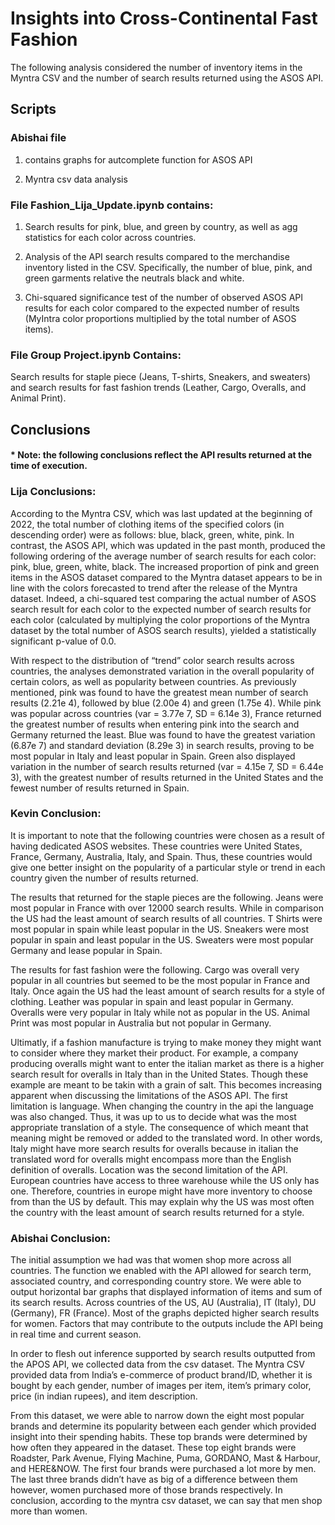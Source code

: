 # Insights into Cross-Continental Fast Fashion

The following analysis considered the number of inventory items in the Myntra CSV and the number of search results returned using the ASOS API.


## Scripts

### Abishai file
1. contains graphs for autcomplete function for ASOS API

2. Myntra csv data analysis


### File Fashion_Lija_Update.ipynb contains: 
1. Search results for pink, blue, and green by country, as well as agg statistics for each color across countries. 

2. Analysis of the API search results compared to the merchandise inventory listed in the CSV. Specifically, the number of blue, pink, and green garments relative the neutrals black and white. 

3. Chi-squared significance test of the number of observed ASOS API results for each color compared to the expected number of results (MyIntra color proportions multiplied by the total number of ASOS items). 


### File Group Project.ipynb Contains: 
Search results for staple piece (Jeans, T-shirts, Sneakers, and sweaters) and search results for fast fashion trends (Leather, Cargo, Overalls, and Animal Print). 


## Conclusions
#### * Note: the following conclusions reflect the API results returned at the time of execution. 


### Lija Conclusions: 

According to the Myntra CSV, which was last updated at the beginning of 2022, the total number of clothing items of the specified colors (in descending order) were as follows: blue, black, green, white, pink. In contrast, the ASOS API, which was updated in the past month, produced the following ordering of the average number of search results for each color: pink, blue, green, white, black. The increased proportion of pink and green items in the ASOS dataset compared to the Myntra dataset appears to be in line with the colors forecasted to trend after the release of the Myntra dataset. Indeed, a chi-squared test comparing the actual number of ASOS search result for each color to the expected number of search results for each color (calculated by multiplying the color proportions of the Myntra dataset by the total number of ASOS search results), yielded a statistically significant p-value of 0.0. 

With respect to the distribution of “trend” color search results across countries, the analyses demonstrated variation in the overall popularity of certain colors, as well as popularity between countries. As previously mentioned, pink was found to have the greatest mean number of search results (2.21e 4), followed by blue (2.00e 4) and green (1.75e 4). While pink was popular across countries (var = 3.77e 7, SD = 6.14e 3), France returned the greatest number of results when entering pink into the search and Germany returned the least. Blue was found to have the greatest variation (6.87e 7) and standard deviation (8.29e 3) in search results, proving to be most popular in Italy and least popular in Spain. Green also displayed variation in the number of search results returned (var = 4.15e 7, SD = 6.44e 3), with the greatest number of results returned in the United States and the fewest number of results returned in Spain. 



### Kevin Conclusion:

It is important to note that the following countries were chosen as a result of having dedicated ASOS websites. These countries were United States, France, Germany, Australia, Italy, and Spain. Thus, these countries would give one better insight on the popularity of a particular style or trend in each country given the number of results returned. 

The results that returned for the staple pieces are the following. Jeans were most popular in France with over 12000 search results. While in comparison the US had the least amount of search results of all countries. T Shirts  were most popular in spain while least popular in the US. Sneakers were most popular in spain and least popular in the US. Sweaters were most popular Germany and lease popular in Spain. 

The results for fast fashion were the following. Cargo was overall very popular in all countries but seemed to be the most popular in France and Italy. Once again the US had the least amount of search results for a style of clothing. Leather was popular in spain and least popular in Germany. Overalls were very popular in Italy while not as popular in the US. Animal Print was most popular in Australia but not popular in Germany. 

Ultimatly, if a fashion manufacture is trying to make money they might want to consider where they market their product. For example, a company producing overalls might want to enter the italian market as there is a higher search result for overalls in Italy than in the United States. Though these example are meant to be takin with a grain of salt. This becomes increasing apparent when discussing the limitations of the ASOS API. The first limitation is language. When changing the country in the api the language was also changed. Thus, it was up to us to decide what was the most appropriate translation of a style. The consequence of which meant that meaning might be removed or added to the translated word. In other words, Italy might have more search results for overalls because in italian the translated word for overalls might encompass more than the English definition of overalls. Location was the second limitation of the API. European countries have access to three warehouse while the US only has one. Therefore, countries in europe might have more inventory to choose from than the US by default. This may explain why the US was most often the country with the least amount of search results returned for a style. 


### Abishai Conclusion:

The initial assumption we had was that women shop more across all countries. The function we enabled with the API allowed for search term, associated country, and corresponding country store. We were able to output horizontal bar graphs that displayed information of items and sum of its search results. Across countries of the US, AU (Australia), IT (Italy), DU (Germany), FR (France). Most of the graphs depicted higher search results for women. Factors that may contribute to the outputs include the API being in real time and current season. 

In order to flesh out inference supported by search results outputted from the APOS API, we collected data from the csv dataset. The Myntra CSV provided data from India’s e-commerce of product brand/ID, whether it is bought by each gender, number of images per item, item’s primary color, price (in indian rupees), and item description. 

From this dataset, we were able to narrow down the eight most popular brands and determine its popularity between each gender which provided insight into their spending habits. These top brands were determined by how often they appeared in the dataset. These top eight brands were Roadster, Park Avenue, Flying Machine, Puma, GORDANO, Mast & Harbour, and HERE&NOW. The first four brands were purchased a lot more by men. The last three brands didn’t have as big of a difference between them however, women purchased more of those brands respectively. In conclusion, according to the myntra csv dataset, we can say that men shop more than women. 

